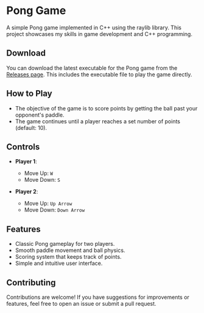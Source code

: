 # Pong Game

A simple Pong game implemented in C++ using the raylib library. This project showcases my skills in game development and C++ programming.

## Download

You can download the latest executable for the Pong game from the [Releases page](https://github.com/yourusername/your-repo/releases/latest). This includes the executable file to play the game directly.

## How to Play

- The objective of the game is to score points by getting the ball past your opponent's paddle.
- The game continues until a player reaches a set number of points (default: 10).

## Controls

- **Player 1**:
  - Move Up: `W`
  - Move Down: `S`

- **Player 2**:
  - Move Up: `Up Arrow`
  - Move Down: `Down Arrow`

## Features

- Classic Pong gameplay for two players.
- Smooth paddle movement and ball physics.
- Scoring system that keeps track of points.
- Simple and intuitive user interface.

## Contributing

Contributions are welcome! If you have suggestions for improvements or features, feel free to open an issue or submit a pull request.
